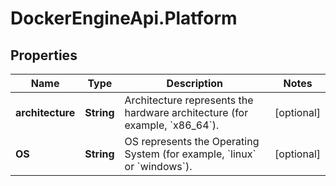 # DockerEngineApi.Platform

## Properties

Name | Type | Description | Notes
------------ | ------------- | ------------- | -------------
**architecture** | **String** | Architecture represents the hardware architecture (for example, &#x60;x86_64&#x60;).  | [optional] 
**OS** | **String** | OS represents the Operating System (for example, &#x60;linux&#x60; or &#x60;windows&#x60;).  | [optional] 


